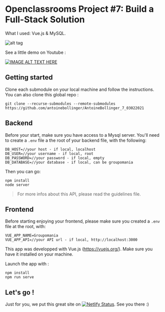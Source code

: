 # Openclassrooms Project #7: Build a Full-Stack Solution

What I used: Vue.js & MySQL.

![alt tag](https://user-images.githubusercontent.com/56133015/111754179-f9f5b200-8897-11eb-8187-ea26d219dd9e.jpg)

See a little demo on Youtube :

[![IMAGE ALT TEXT HERE](https://img.youtube.com/vi/gFilgkR5Te0/0.jpg)](https://www.youtube.com/watch?v=gFilgkR5Te0)

## Getting started

Clone each submodule on your local machine and follow the instructions. You can also clone this global repo :

```
git clone --recurse-submodules --remote-submodules https://github.com/antoinebollinger/AntoineBollinger_7_03022021
```

## Backend

Before your start, make sure you have access to a Mysql server. You'll need to create a ```.env``` file a the root of your backend file, with the following:

```
DB_HOST=//your host - if local, localhost
DB_USER=//your username - if local, root
DB_PASSWORD=//your password - if local, empty
DB_DATABASE=//your database - if local, can be groupomania
```

Then you can go: 

```
npm install
node server
```

> For more infos about this API, please read the guidelines file.

## Frontend

Before starting enjoying your frontend, please make sure you created a ```.env``` file at the root, with:

```
VUE_APP_NAME=Groupomania
VUE_APP_API=//your API url - if local, http://localhost:3000
```

This app was developped with Vue.js (https://vuejs.org/). Make sure you have it installed on your machine.

Launch the app with :

```
npm install
npm run serve
```

## Let's go !

Just for you, we put this great site on [![Netlify Status](https://api.netlify.com/api/v1/badges/bad68cec-380b-4499-89b3-28ad66be178d/deploy-status)](https://ab-groupomania.netlify.app/). See you there :)
